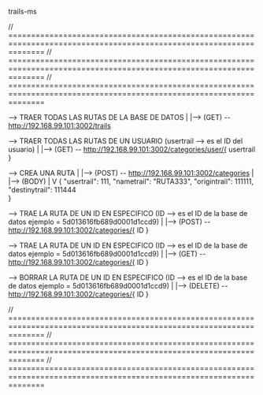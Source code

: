 trails-ms



// ====================================================================================================================
// ====================================================================================================================
// ====================================================================================================================



--> TRAER TODAS LAS RUTAS DE LA BASE DE DATOS
    |
    |-->   (GET)  -- http://192.168.99.101:3002/trails 




--> TRAER TODAS LAS RUTAS DE UN USUARIO (usertrail --> es el ID del usuario)
    |
    |-->   (GET)  -- http://192.168.99.101:3002/categories/user/{ usertrail }




--> CREA UNA RUTA
    |
    |-->   (POST)  -- http://192.168.99.101:3002/categories
    |
    |-->   (BODY)   |
                    V
                    {
                        "usertrail": 111,
	                    "nametrail": "RUTA333",
	                    "origintrail": 111111,
	                    "destinytrail": 111444   
                    }




--> TRAE LA RUTA DE UN ID EN ESPECIFICO (ID --> es el ID de la base de datos ejemplo = 5d013616fb689d0001d1ccd9)
    |
    |-->   (POST)  -- http://192.168.99.101:3002/categories/{ ID }




--> TRAE LA RUTA DE UN ID EN ESPECIFICO (ID --> es el ID de la base de datos ejemplo = 5d013616fb689d0001d1ccd9)
    |
    |-->   (GET)  -- http://192.168.99.101:3002/categories/{ ID }




--> BORRAR LA RUTA DE UN ID EN ESPECIFICO (ID --> es el ID de la base de datos ejemplo = 5d013616fb689d0001d1ccd9)
    |
    |-->   (DELETE)  -- http://192.168.99.101:3002/categories/{ ID }




// ====================================================================================================================
// ====================================================================================================================
// ====================================================================================================================